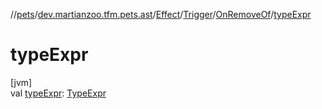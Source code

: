 //[pets](../../../../../index.md)/[dev.martianzoo.tfm.pets.ast](../../../index.md)/[Effect](../../index.md)/[Trigger](../index.md)/[OnRemoveOf](index.md)/[typeExpr](type-expr.md)

# typeExpr

[jvm]\
val [typeExpr](type-expr.md): [TypeExpr](../../../-type-expr/index.md)
